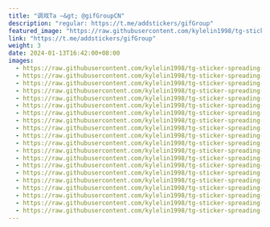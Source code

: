 ```yaml
---
title: "调戏Ta —&gt; @gifGroupCN"
description: "regular: https://t.me/addstickers/gifGroup"
featured_image: "https://raw.githubusercontent.com/kylelin1998/tg-sticker-spreading-worldwide-images/main/img/ed9030c8-9ca5-4309-9cbc-bd9c408caddc.jpg"
link: "https://t.me/addstickers/gifGroup"
weight: 3
date: 2024-01-13T16:42:00+08:00
images:
  - https://raw.githubusercontent.com/kylelin1998/tg-sticker-spreading-worldwide-images/main/img/ed9030c8-9ca5-4309-9cbc-bd9c408caddc.jpg
  - https://raw.githubusercontent.com/kylelin1998/tg-sticker-spreading-worldwide-images/main/img/e72128b7-c377-4736-ac20-dabeba1ce4fc.jpg
  - https://raw.githubusercontent.com/kylelin1998/tg-sticker-spreading-worldwide-images/main/img/e733901f-c5ee-4705-b579-982f06a9c887.jpg
  - https://raw.githubusercontent.com/kylelin1998/tg-sticker-spreading-worldwide-images/main/img/f945845c-22a9-4b77-bfad-b1ece810caae.jpg
  - https://raw.githubusercontent.com/kylelin1998/tg-sticker-spreading-worldwide-images/main/img/6ba2bcaf-7f79-4423-b174-460d5792c895.jpg
  - https://raw.githubusercontent.com/kylelin1998/tg-sticker-spreading-worldwide-images/main/img/909abb11-eabc-43a6-be64-771998c9f6b6.jpg
  - https://raw.githubusercontent.com/kylelin1998/tg-sticker-spreading-worldwide-images/main/img/c94ac256-ecbf-43fd-9b4f-d78f5e175ed9.jpg
  - https://raw.githubusercontent.com/kylelin1998/tg-sticker-spreading-worldwide-images/main/img/026bc985-d8a4-43e3-9b73-67c86337ac39.jpg
  - https://raw.githubusercontent.com/kylelin1998/tg-sticker-spreading-worldwide-images/main/img/28c8171d-ed48-4f33-8f1c-d4fbc5b70318.jpg
  - https://raw.githubusercontent.com/kylelin1998/tg-sticker-spreading-worldwide-images/main/img/156bffbf-28bb-4b71-ae97-9282e6bb1c2b.jpg
  - https://raw.githubusercontent.com/kylelin1998/tg-sticker-spreading-worldwide-images/main/img/15b26637-9d88-41b3-9fc7-fe44b9ab7b28.jpg
  - https://raw.githubusercontent.com/kylelin1998/tg-sticker-spreading-worldwide-images/main/img/33962643-a6ca-4abc-be0f-b61889c803de.jpg
  - https://raw.githubusercontent.com/kylelin1998/tg-sticker-spreading-worldwide-images/main/img/17fef349-2bed-4898-b46a-b5891b5fe968.jpg
  - https://raw.githubusercontent.com/kylelin1998/tg-sticker-spreading-worldwide-images/main/img/fbf889b0-a33d-48ac-8bf6-cb61a44693db.jpg
  - https://raw.githubusercontent.com/kylelin1998/tg-sticker-spreading-worldwide-images/main/img/aa99445f-ab76-4d8f-9a38-23526062ac4c.jpg
  - https://raw.githubusercontent.com/kylelin1998/tg-sticker-spreading-worldwide-images/main/img/c461d97d-4a1c-4889-ae16-ff09bd5de9a8.jpg
  - https://raw.githubusercontent.com/kylelin1998/tg-sticker-spreading-worldwide-images/main/img/9f8f8985-8564-4160-ae4c-e89a4be44060.jpg
  - https://raw.githubusercontent.com/kylelin1998/tg-sticker-spreading-worldwide-images/main/img/202974e8-2dd8-4beb-bf62-4a6377cdc51a.jpg
  - https://raw.githubusercontent.com/kylelin1998/tg-sticker-spreading-worldwide-images/main/img/ce35603e-51ef-4983-88fc-dd21a3842c3b.jpg
  - https://raw.githubusercontent.com/kylelin1998/tg-sticker-spreading-worldwide-images/main/img/8bc44c93-3d80-4975-b90b-b4eed91aabc6.jpg
---
```

